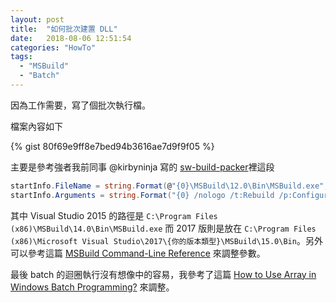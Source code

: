 ```yaml
---
layout: post
title:  "如何批次建置 DLL"
date:   2018-08-06 12:51:54
categories: "HowTo"
tags:  
  - "MSBuild"
  - "Batch"
---
```


因為工作需要，寫了個批次執行檔。

<!-- more -->

檔案內容如下

{% gist 80f69e9ff8e7bed94b3616ae7d9f9f05 %}

主要是參考強者我前同事 @kirbyninja 寫的 [sw-build-packer](https://github.com/kirbyninja/sw-build-packer)裡這段

``` cs
startInfo.FileName = string.Format(@"{0}\MSBuild\12.0\Bin\MSBuild.exe", Environment.GetFolderPath(Environment.SpecialFolder.ProgramFilesX86));
startInfo.Arguments = string.Format("{0} /nologo /t:Rebuild /p:Configuration=Debug /v:q /clp:ErrorsOnly",solutionFileName);
```

其中 Visual Studio 2015 的路徑是 `C:\Program Files (x86)\MSBuild\14.0\Bin\MSBuild.exe` 而 2017 版則是放在 `C:\Program Files (x86)\Microsoft Visual Studio\2017\{你的版本類型}\MSBuild\15.0\Bin`。另外可以參考這篇 [MSBuild Command-Line Reference](https://msdn.microsoft.com/zh-tw/library/ms164311.aspx) 來調整參數。

最後 batch 的迴圈執行沒有想像中的容易，我參考了這篇 [How to Use Array in Windows Batch Programming?](https://helloacm.com/how-to-use-array-in-windows-batch-programming/) 來調整。